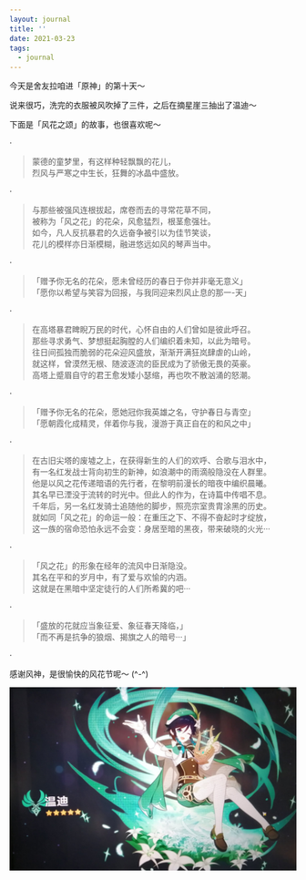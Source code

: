 ```yaml
---
layout: journal
title: ''
date: 2021-03-23
tags:
  - journal
---
```


今天是舍友拉咱进「原神」的第十天～

说来很巧，洗完的衣服被风吹掉了三件，之后在摘星崖三抽出了温迪～

下面是「风花之颂」的故事，也很喜欢呢～

·

> 蒙德的童梦里，有这样种轻飘飘的花儿，  
> 烈风与严寒之中生长，狂舞的冰晶中盛放。  

·

> 与那些被强风连根拔起，席卷而去的寻常花草不同，  
> 被称为「风之花」的花朵，风愈猛烈，根茎愈强壮。  
> 如今，凡人反抗暴君的久远奋争被引以为佳节笑谈，  
> 花儿的模样亦日渐模糊，融进悠远如风的琴声当中。  

·

> 「赠予你无名的花朵，愿未曾经历的春日于你并非毫无意义」  
> 「愿你以希望与笑容为回报，与我同迎来烈风止息的那一-天」  

·

> 在高塔暴君睥睨万民的时代，心怀自由的人们曾如是彼此呼召。  
> 那些寻求勇气、梦想挺起胸膛的人们编织着未知，以此为暗号。  
> 往日间孤独而脆弱的花朵迎风盛放，渐渐开满狂岚肆虐的山岭，  
> 就这样，曾漠然无根、随波逐流的臣民成为了骄傲无畏的英豪。  
> 高塔上蹙眉自守的君王愈发矮小瑟缩，再也吹不散汹涌的怒潮。  

·

> 「赠予你无名的花朵，愿她冠你我英雄之名，守护春日与青空」  
> 「愿朝霞化成精灵，伴着你与我，漫游于真正自在的和风之中」  

·

> 在古旧尖塔的废墟之上，在获得新生的人们的欢呼、合歌与泪水中，  
> 有一名红发战士背向初生的新神，如浪潮中的雨滴般隐没在人群里。  
> 他是以风之花传递暗语的先行者，在黎明前漫长的暗夜中编织晨曦。  
> 其名早已湮没于流转的时光中。但此人的作为，在诗篇中传唱不息。  
> 千年后，另一名红发骑士追随他的脚步，照亮宗室贵胄涂黑的历史。  
> 就如同「风之花」的命运一般：在重压之下、不得不奋起时才绽放，  
> 这一族的宿命恐怕永远不会变：身居至暗的黑夜，带来破晓的火光···  

·

> 「风之花」的形象在经年的流风中日渐隐没。  
> 其名在平和的岁月中，有了爱与欢愉的内涵。  
> 这就是在黑暗中坚定徒行的人们所希冀的吧···  

·

> 「盛放的花就应当象征爱、象征春天降临，」  
> 「而不再是抗争的狼烟、揭旗之人的暗号···」  

·

感谢风神，是很愉快的风花节呢～ (^-^)

![venti](../images/2021-03-23/venti.jpeg)